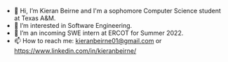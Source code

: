 - 👋 Hi, I’m Kieran Beirne and I'm a sophomore Computer Science student at Texas A&M.
- 👀 I’m interested in Software Engineering.
- 🌱 I’m an incoming SWE intern at ERCOT for Summer 2022.
- 📫 How to reach me: kieranbeirne01@gmail.com or https://www.linkedin.com/in/kieranbeirne/


<!---
kieranbeirne/kieranbeirne is a ✨ special ✨ repository because its `README.md` (this file) appears on your GitHub profile.
You can click the Preview link to take a look at your changes.
--->
